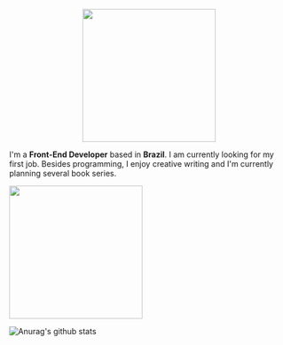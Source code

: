 <p align="center">

<img src="https://i.imgur.com/9U3DxS1.png" width="240" />

I'm a **Front-End Developer** based in **Brazil**. I am currently looking for my first job. Besides programming, I enjoy creative writing and I'm currently planning several book series.

<img src="https://i.imgur.com/KQ8ZDLa.png" height="240" />

![Anurag's github stats](https://github-readme-stats.vercel.app/api?username=Adriano-js)

</p>

